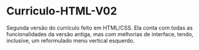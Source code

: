 # Curriculo-HTML-V02
Segunda versão do currículo feito em HTML/CSS. Ela conta com todas as funcionalidades da versão antiga, mas com melhorias de interface, tendo, inclusive, um reformulado menu vertical esquerdo.
